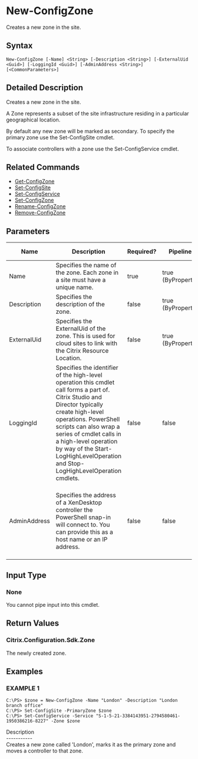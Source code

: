 ﻿# New-ConfigZone

   Creates a new zone in the site.

## Syntax
```
New-ConfigZone [-Name] <String> [-Description <String>] [-ExternalUid <Guid>] [-LoggingId <Guid>] [-AdminAddress <String>] [<CommonParameters>]
```

## Detailed Description
   Creates a new zone in the site.

A Zone represents a subset of the site infrastructure residing in a particular geographical location.

By default any new zone will be marked as secondary. To specify the primary zone use the Set-ConfigSite cmdlet.

To associate controllers with a zone use the Set-ConfigService cmdlet.

## Related Commands
  * [Get-ConfigZone](Get-ConfigZone.html)
  * [Set-ConfigSite](Set-ConfigSite.html)
  * [Set-ConfigService](Set-ConfigService.html)
  * [Set-ConfigZone](Set-ConfigZone.html)
  * [Rename-ConfigZone](Rename-ConfigZone.html)
  * [Remove-ConfigZone](Remove-ConfigZone.html)
## Parameters

| Name   | Description | Required? | Pipeline Input | Default Value |
| --- | --- | --- | --- | --- |
| Name | Specifies the name of the zone. Each zone in a site must have a unique name. | true | true (ByPropertyName) |  |
| Description | Specifies the description of the zone. | false | true (ByPropertyName) |  |
| ExternalUid | Specifies the ExternalUid of the zone. This is used for cloud sites to link with the Citrix Resource Location. | false | true (ByPropertyName) |  |
| LoggingId | Specifies the identifier of the high-level operation this cmdlet call forms a part of. Citrix Studio and Director typically create high-level operations. PowerShell scripts can also wrap a series of cmdlet calls in a high-level operation by way of the Start-LogHighLevelOperation and Stop-LogHighLevelOperation cmdlets. | false | false |  |
| AdminAddress | Specifies the address of a XenDesktop controller the PowerShell snap-in will connect to. You can provide this as a host name or an IP address. | false | false | Localhost. Once a value is provided by any cmdlet, this value becomes the default. |

## Input Type
### None
   You cannot pipe input into this cmdlet.
## Return Values
### Citrix.Configuration.Sdk.Zone
   The newly created zone.
## Examples

### EXAMPLE 1
```
C:\PS> $zone = New-ConfigZone -Name "London" -Description "London branch office"
C:\PS> Set-ConfigSite -PrimaryZone $zone
C:\PS> Set-ConfigService -Service "S-1-5-21-3384143951-2794580461-1950386216-8227" -Zone $zone
```
   Description<br>-----------<br>Creates a new zone called 'London', marks it as the primary zone and moves a controller to that zone.
